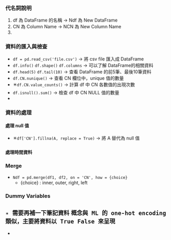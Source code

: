 ### 代名詞說明
1. df 為 DataFrame 的名稱 → Ndf 為 New DataFrame
2. CN 為 Column Name → NCN 為 New Column Name
3. 

### 資料的匯入與檢查
- `df = pd.read_csv('file.csv')` → 將 csv file 匯入成 DataFrame
- `df.info()` `df.shape()` `df.columns` → 可以了解 DataFrame的相關資料
- `df.head(5)` `df.tail(10)` → 查看 DataFrame 的前5筆、最後10筆資料
- `df.CN.nunique()` → 查看 CN 欄位中，unique 值的數量
- ✴️`df.CN.value_counts()` → 計算 df 中 CN 各數值的出現次數
- `df.isnull().sum()` → 檢查 df 中 CN NULL 值的數量
- 

### 資料的處理
#### 處理 null 值
- ✴️`df['CN'].fillna(A, replace = True)` → 將 A 替代為 null 值
#### 處理時間資料

### Merge
- `Ndf = pd.merge(df1, df2, on = 'CN', how = {choice}`
  - {choice} : inner, outer, right, left

### Dummy Variables
`✴️ 需要再補一下筆記資料`
`概念與 ML 的 one-hot encoding 類似，主要將資料以 True False 來呈現`
- 
- 
